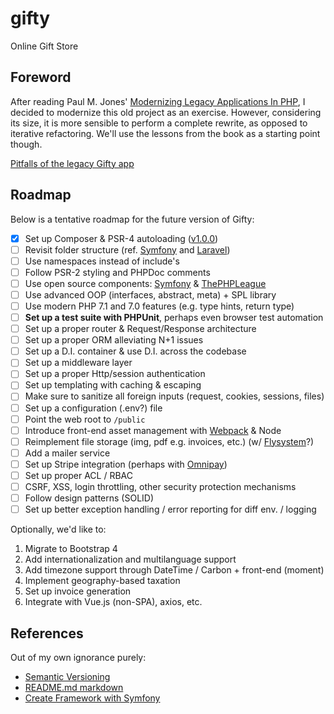 # gifty

Online Gift Store

## Foreword

After reading Paul M. Jones' [Modernizing Legacy Applications In PHP](https://leanpub.com/mlaphp), I decided to modernize this old project as an exercise. However, considering its size, it is more sensible to perform a complete rewrite, as opposed to iterative refactoring. We'll use the lessons from the book as a starting point though.

[Pitfalls of the legacy Gifty app](https://github.com/alex996/gifty/releases/tag/v0.1.0)

## Roadmap

Below is a tentative roadmap for the future version of Gifty:

- [x] Set up Composer & PSR-4 autoloading ([v1.0.0](https://github.com/alex996/gifty/releases/tag/v1.0.0))
- [ ] Revisit folder structure (ref. [Symfony](http://symfony.com/doc/current/quick_tour/the_architecture.html) and [Laravel](https://laravel.com/docs/master/structure))
- [ ] Use namespaces instead of include's
- [ ] Follow PSR-2 styling and PHPDoc comments
- [ ] Use open source components: [Symfony](https://symfony.com/components) & [ThePHPLeague](http://thephpleague.com)
- [ ] Use advanced OOP (interfaces, abstract, meta) + SPL library
- [ ] Use modern PHP 7.1 and 7.0 features (e.g. type hints, return type)
- [ ] **Set up a test suite with PHPUnit**, perhaps even browser test automation
- [ ] Set up a proper router & Request/Response architecture
- [ ] Set up a proper ORM alleviating N+1 issues
- [ ] Set up a D.I. container & use D.I. across the codebase
- [ ] Set up a middleware layer
- [ ] Set up a proper Http/session authentication
- [ ] Set up templating with caching & escaping
- [ ] Make sure to sanitize all foreign inputs (request, cookies, sessions, files)
- [ ] Set up a configuration (.env?) file
- [ ] Point the web root to `/public`
- [ ] Introduce front-end asset management with [Webpack](https://laracasts.com/series/webpack-for-everyone) & Node
- [ ] Reimplement file storage (img, pdf e.g. invoices, etc.) (w/ [Flysystem](http://flysystem.thephpleague.com)?)
- [ ] Add a mailer service
- [ ] Set up Stripe integration (perhaps with [Omnipay](http://omnipay.thephpleague.com))
- [ ] Set up proper ACL / RBAC
- [ ] CSRF, XSS, login throttling, other security protection mechanisms
- [ ] Follow design patterns (SOLID)
- [ ] Set up better exception handling / error reporting for diff env. / logging

Optionally, we'd like to:

1. Migrate to Bootstrap 4
2. Add internationalization and multilanguage support
3. Add timezone support through DateTime / Carbon + front-end (moment)
4. Implement geography-based taxation
5. Set up invoice generation
6. Integrate with Vue.js (non-SPA), axios, etc.

## References

Out of my own ignorance purely:

* [Semantic Versioning](http://semver.org)
* [README.md markdown](https://guides.github.com/features/mastering-markdown)
* [Create Framework with Symfony](http://symfony.com/doc/current/index.html)
